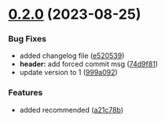 # [0.2.0](https://github.com/asilas-soap/lerna-started-example/compare/v0.1.0...v0.2.0) (2023-08-25)


### Bug Fixes

* added changelog file ([e520539](https://github.com/asilas-soap/lerna-started-example/commit/e5205395a23c6184ba63313a90599beecc94d5eb))
* **header:** add forced commit msg ([74d9f81](https://github.com/asilas-soap/lerna-started-example/commit/74d9f815886725c4814db50cd0af1c7b14562939))
* update version to 1 ([999a092](https://github.com/asilas-soap/lerna-started-example/commit/999a092033a565f0258e5f474a5fbdf2dd7cea88))


### Features

* added recommended ([a21c78b](https://github.com/asilas-soap/lerna-started-example/commit/a21c78bf054c503a00c2508a6d5f47d4a4c6bf7b))



